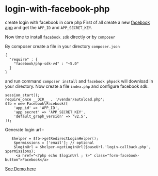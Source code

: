 # login-with-facebook-php
create login with facebook in core php
First of all create a new [facebook app](https://developers.facebook.com/apps/)  and get the `APP_ID` and `APP_SECRET_KEY`.

Now time to install [`facebook sdk`](https://developers.facebook.com/docs/php/gettingstarted)  directly or by `composer`

By composer create a file in your directory `composer.json`

    {
      "require" : {
        "facebook/php-sdk-v4" : "~5.0"
      }
    }
and run command `composer install`    and `facebook phpsdk` will download in your directory.
Now create a file `index.php` and configure facebook sdk.

    session_start();
    require_once __DIR__ . '/vendor/autoload.php';
    $fb = new Facebook\Facebook([
        'app_id' => 'APP_ID',
        'app_secret' => 'APP_SECRET_KEY',
        'default_graph_version' => 'v2.5',
    ]);
   
  Generate login url - 

       $helper = $fb->getRedirectLoginHelper();
        $permissions = ['email']; // optional
        $loginUrl = $helper->getLoginUrl($baseUrl.'login-callback.php', $permissions);
         <a href="<?php echo $loginUrl ; ?>" class="form-facebook-button">Facebook</a>

[See Demo here](http://minmarks.com/demo/login-with-facebook-php/)
